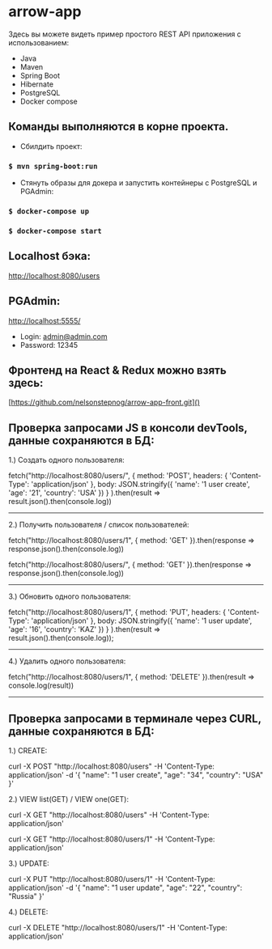 # arrow-app

Здесь вы можете видеть пример простого REST API приложения c использованием:
- Java
- Maven
- Spring Boot
- Hibernate
- PostgreSQL
- Docker compose

Команды выполняются в корне проекта.
-----------------------------------------------------------------------
- Сбилдить проект:
### `$ mvn spring-boot:run`

- Стянуть образы для докера и запустить контейнеры c PostgreSQL и PGAdmin:
### `$ docker-compose up`
### `$ docker-compose start`

Localhost бэка:
-----------------------------------------------------------------------
[http://localhost:8080/users]()

PGAdmin:
-----------------------------------------------------------------------
[http://localhost:5555/]()
- Login: admin@admin.com
- Password: 12345

Фронтенд на React & Redux можно взять здесь:
-----------------------------------------------------------------------
[https://github.com/nelsonstepnog/arrow-app-front.git]()

Проверка запросами JS в консоли devTools, данные сохраняются в БД:
-----------------------------------------------------------------------
1.) Создать одного пользователя:

fetch("http://localhost:8080/users/", 
  { 
    method: 'POST', 
    headers: { 'Content-Type': 'application/json' },
    body: JSON.stringify({ 'name': '1 user create', 'age': '21', 'country': 'USA' })
  }
).then(result => result.json().then(console.log))

-----------------------------------------------------------------------
2.) Получить пользователя / список пользователей:

fetch("http://localhost:8080/users/1", { method: 'GET' }).then(response => response.json().then(console.log))

fetch("http://localhost:8080/users/", { method: 'GET' }).then(response => response.json().then(console.log))

-----------------------------------------------------------------------
3.) Обновить одного пользователя:

fetch("http://localhost:8080/users/1",
  { 
    method: 'PUT', 
    headers: { 'Content-Type': 'application/json' }, 
    body: JSON.stringify({ 'name': '1 user update', 'age': '16', 'country': 'KAZ' })
  }
).then(result => result.json().then(console.log));

-----------------------------------------------------------------------
4.) Удалить одного пользователя:

fetch("http://localhost:8080/users/1", { method: 'DELETE' }).then(result => console.log(result))

-----------------------------------------------------------------------


Проверка запросами в терминале через CURL, данные сохраняются в БД:
-----------------------------------------------------------------------
1.) CREATE:

curl -X POST "http://localhost:8080/users" -H 'Content-Type: application/json' -d '{ "name": "1 user create", "age": "34", "country": "USA" }'

2.) VIEW list(GET) / VIEW one(GET):

curl -X GET "http://localhost:8080/users" -H 'Content-Type: application/json'

curl -X GET "http://localhost:8080/users/1" -H 'Content-Type: application/json'

3.) UPDATE:

curl -X PUT "http://localhost:8080/users/1" -H 'Content-Type: application/json' -d '{ "name": "1 user update", "age": "22", "country": "Russia" }'

4.) DELETE:

curl -X DELETE "http://localhost:8080/users/1" -H 'Content-Type: application/json'

